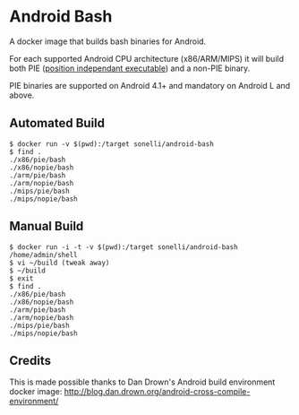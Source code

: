 Android Bash
=========

A docker image that builds bash binaries for Android.

For each supported Android CPU architecture (x86/ARM/MIPS) it will build both PIE ([position independant executable](http://en.wikipedia.org/wiki/Position-independent_code#Position-independent_executables)) and a non-PIE binary.

PIE binaries are supported on Android 4.1+ and mandatory on Android L and above.

Automated Build
----

```
$ docker run -v $(pwd):/target sonelli/android-bash
$ find .
./x86/pie/bash
./x86/nopie/bash
./arm/pie/bash
./arm/nopie/bash
./mips/pie/bash
./mips/nopie/bash
```

Manual Build
----
```
$ docker run -i -t -v $(pwd):/target sonelli/android-bash /home/admin/shell
$ vi ~/build (tweak away)
$ ~/build
$ exit
$ find .
./x86/pie/bash
./x86/nopie/bash
./arm/pie/bash
./arm/nopie/bash
./mips/pie/bash
./mips/nopie/bash
```

Credits
----
This is made possible thanks to Dan Drown's Android build environment docker image:
http://blog.dan.drown.org/android-cross-compile-environment/
